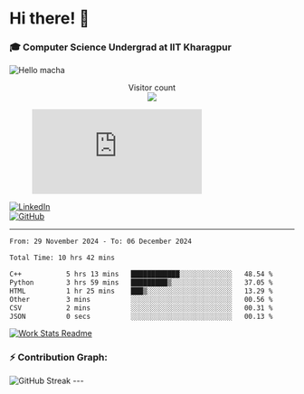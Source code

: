 # Hi there! 👋

### 🎓 Computer Science Undergrad at IIT Kharagpur

<img src="https://raw.githubusercontent.com/sagar-viradiya/sagar-viradiya/master/resources/banner.png" alt="Hello macha">

<p align="center"> 
  Visitor count<br>
  <img src="https://profile-counter.glitch.me/sesiii/count.svg" />
</p>

<figure><embed src="https://wakatime.com/share/@81d5e6c4-c575-43e6-9a9e-85ed25517f53/42cf003a-18dd-42ef-bded-df01146821f2.svg"></embed></figure>

[![LinkedIn](https://img.shields.io/badge/LinkedIn-0077B5?style=for-the-badge&logo=linkedin&logoColor=white)](https://www.linkedin.com/in/sesidadi)  
[![GitHub](https://img.shields.io/badge/GitHub-181717?style=for-the-badge&logo=github&logoColor=white)](https://github.com/sesiii)

---
<!--START_SECTION:waka-->

```txt
From: 29 November 2024 - To: 06 December 2024

Total Time: 10 hrs 42 mins

C++           5 hrs 13 mins   ████████████░░░░░░░░░░░░░   48.54 %
Python        3 hrs 59 mins   █████████▒░░░░░░░░░░░░░░░   37.05 %
HTML          1 hr 25 mins    ███▒░░░░░░░░░░░░░░░░░░░░░   13.29 %
Other         3 mins          ░░░░░░░░░░░░░░░░░░░░░░░░░   00.56 %
CSV           2 mins          ░░░░░░░░░░░░░░░░░░░░░░░░░   00.31 %
JSON          0 secs          ░░░░░░░░░░░░░░░░░░░░░░░░░   00.13 %
```

<!--END_SECTION:waka-->


[![Work Stats Readme](https://github.com/sesiii/sesiii/actions/workflows/main.yml/badge.svg)](https://github.com/sesiii/sesiii/actions/workflows/main.yml)

### ⚡ Contribution Graph:

<img src="https://streak-stats.demolab.com/?user=sesiii&theme=radical" alt="GitHub Streak" />
---

